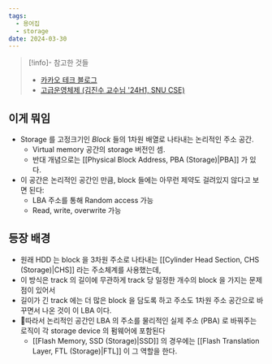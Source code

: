 ```yaml
---
tags:
  - 용어집
  - storage
date: 2024-03-30
---
```

> [!info]- 참고한 것들
> - [카카오 테크 블로그](https://tech.kakao.com/2016/07/15/coding-for-ssd-part-3/)
> - [고급운영체제 (김진수 교수님 '24H1, SNU CSE)](http://csl.snu.ac.kr/courses/4190.568/2024-1/)

## 이게 뭐임

- Storage 를 고정크기인 *Block* 들의 1차원 배열로 나타내는 논리적인 주소 공간.
	- Virtual memory 공간의 storage 버전인 셈.
	- 반대 개념으로는 [[Physical Block Address, PBA (Storage)|PBA]] 가 있다.
- 이 공간은 논리적인 공간인 만큼, block 들에는 아무런 제약도 걸려있지 않다고 보면 된다:
	- LBA 주소를 통해 Random access 가능
	- Read, write, overwrite 가능

## 등장 배경

- 원래 HDD 는 block 을 3차원 주소로 나타내는 [[Cylinder Head Section, CHS (Storage)|CHS]] 라는 주소체계를 사용했는데,
- 이 방식은 track 의 길이에 무관하게 track 당 일정한 개수의 block 을 가지는 문제점이 있어서
- 길이가 긴 track 에는 더 많은 block 을 담도록 하고 주소도 1차원 주소 공간으로 바꾸면서 나온 것이 이 LBA 이다.
- 따라서 논리적인 공간인 LBA 의 주소를 물리적인 실제 주소 (PBA) 로 바꿔주는 로직이 각 storage device 의 펌웨어에 포함된다
	- [[Flash Memory, SSD (Storage)|SSD]] 의 경우에는 [[Flash Translation Layer, FTL (Storage)|FTL]] 이 그 역할을 한다.